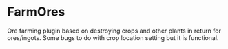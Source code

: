 # FarmOres

Ore farming plugin based on destroying crops and other plants in return for ores/ingots. 
Some bugs to do with crop location setting but it is functional.
